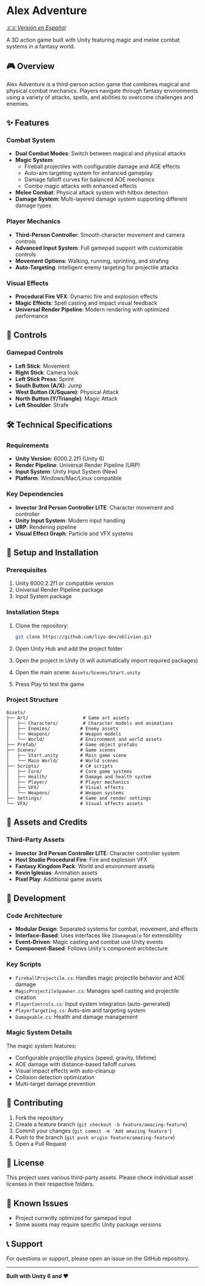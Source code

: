 # Alex Adventure

*[🇪🇸 Versión en Español](README_ES.md)*

A 3D action game built with Unity featuring magic and melee combat systems in a fantasy world.

## 🎮 Overview

Alex Adventure is a third-person action game that combines magical and physical combat mechanics. Players navigate through fantasy environments using a variety of attacks, spells, and abilities to overcome challenges and enemies.

## ✨ Features

### Combat System
- **Dual Combat Modes**: Switch between magical and physical attacks
- **Magic System**: 
  - Fireball projectiles with configurable damage and AOE effects
  - Auto-aim targeting system for enhanced gameplay
  - Damage falloff curves for balanced AOE mechanics
  - Combo magic attacks with enhanced effects
- **Melee Combat**: Physical attack system with hitbox detection
- **Damage System**: Multi-layered damage system supporting different damage types

### Player Mechanics
- **Third-Person Controller**: Smooth character movement and camera controls
- **Advanced Input System**: Full gamepad support with customizable controls
- **Movement Options**: Walking, running, sprinting, and strafing
- **Auto-Targeting**: Intelligent enemy targeting for projectile attacks

### Visual Effects
- **Procedural Fire VFX**: Dynamic fire and explosion effects
- **Magic Effects**: Spell casting and impact visual feedback
- **Universal Render Pipeline**: Modern rendering with optimized performance

## 🎯 Controls

### Gamepad Controls
- **Left Stick**: Movement
- **Right Stick**: Camera look
- **Left Stick Press**: Sprint
- **South Button (A/X)**: Jump
- **West Button (X/Square)**: Physical Attack
- **North Button (Y/Triangle)**: Magic Attack
- **Left Shoulder**: Strafe

## 🛠️ Technical Specifications

### Requirements
- **Unity Version**: 6000.2.2f1 (Unity 6)
- **Render Pipeline**: Universal Render Pipeline (URP)
- **Input System**: Unity Input System (New)
- **Platform**: Windows/Mac/Linux compatible

### Key Dependencies
- **Invector 3rd Person Controller LITE**: Character movement and controller
- **Unity Input System**: Modern input handling
- **URP**: Rendering pipeline
- **Visual Effect Graph**: Particle and VFX systems

## 🚀 Setup and Installation

### Prerequisites
1. Unity 6000.2.2f1 or compatible version
2. Universal Render Pipeline package
3. Input System package

### Installation Steps
1. Clone the repository:
   ```bash
   git clone https://github.com/liyo-dev/oblivion.git
   ```

2. Open Unity Hub and add the project folder

3. Open the project in Unity (it will automatically import required packages)

4. Open the main scene: `Assets/Scenes/Start.unity`

5. Press Play to test the game

### Project Structure
```
Assets/
├── Art/                    # Game art assets
│   ├── Characters/         # Character models and animations
│   ├── Enemies/           # Enemy assets
│   ├── Weapons/           # Weapon models
│   └── World/             # Environment and world assets
├── Prefab/                # Game object prefabs
├── Scenes/                # Game scenes
│   ├── Start.unity        # Main game scene
│   └── Main World/        # World scenes
├── Scripts/               # C# scripts
│   ├── Core/              # Core game systems
│   ├── Health/            # Damage and health system
│   ├── Player/            # Player mechanics
│   ├── VFX/               # Visual effects
│   └── Weapons/           # Weapon systems
├── Settings/              # Game and render settings
└── VFX/                   # Visual effects assets
```

## 🎨 Assets and Credits

### Third-Party Assets
- **Invector 3rd Person Controller LITE**: Character controller system
- **Hovl Studio Procedural Fire**: Fire and explosion VFX
- **Fantasy Kingdom Pack**: World and environment assets
- **Kevin Iglesias**: Animation assets
- **Pixel Play**: Additional game assets

## 🔧 Development

### Code Architecture
- **Modular Design**: Separated systems for combat, movement, and effects
- **Interface-Based**: Uses interfaces like `IDamageable` for extensibility
- **Event-Driven**: Magic casting and combat use Unity events
- **Component-Based**: Follows Unity's component architecture

### Key Scripts
- `FireballProjectile.cs`: Handles magic projectile behavior and AOE damage
- `MagicProjectileSpawner.cs`: Manages spell casting and projectile creation
- `PlayerControls.cs`: Input system integration (auto-generated)
- `PlayerTargeting.cs`: Auto-aim and targeting system
- `Damageable.cs`: Health and damage management

### Magic System Details
The magic system features:
- Configurable projectile physics (speed, gravity, lifetime)
- AOE damage with distance-based falloff curves
- Visual impact effects with auto-cleanup
- Collision detection optimization
- Multi-target damage prevention

## 🤝 Contributing

1. Fork the repository
2. Create a feature branch (`git checkout -b feature/amazing-feature`)
3. Commit your changes (`git commit -m 'Add amazing feature'`)
4. Push to the branch (`git push origin feature/amazing-feature`)
5. Open a Pull Request

## 📝 License

This project uses various third-party assets. Please check individual asset licenses in their respective folders.

## 🐛 Known Issues

- Project currently optimized for gamepad input
- Some assets may require specific Unity package versions

## 📞 Support

For questions or support, please open an issue on the GitHub repository.

---

**Built with Unity 6 and ❤️**
